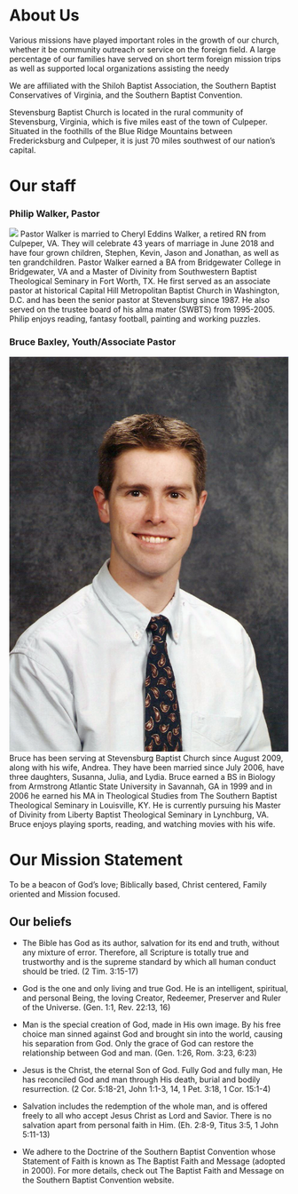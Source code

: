 
# About Us

Various missions have played important roles in the growth of our church, whether it be community outreach or service on the foreign field.  A large percentage of our families have served on short term foreign mission trips as well as supported local organizations assisting the needy

We are affiliated with the Shiloh Baptist Association, the Southern Baptist Conservatives of Virginia, and the Southern Baptist Convention.

Stevensburg Baptist Church is located in the rural community of Stevensburg, Virginia, which is five miles east of the town of Culpeper. Situated in the foothills of the Blue Ridge Mountains between Fredericksburg and Culpeper, it is just 70 miles southwest of our nation’s capital.

# Our staff
           
### Philip Walker, Pastor	
<img src="./image/Philip_Walker.jpg">
Pastor Walker is married to Cheryl Eddins Walker, a retired RN from Culpeper, VA.  They will celebrate 43 years of marriage in June 2018 and have four grown children, Stephen, Kevin, Jason and Jonathan, as well as ten grandchildren. Pastor Walker earned a BA from Bridgewater College in Bridgewater, VA and a Master of Divinity from Southwestern Baptist Theological Seminary in Fort Worth, TX.  He first served as an associate pastor at historical Capital Hill Metropolitan Baptist Church in Washington, D.C. and has been the senior pastor at Stevensburg since 1987.  He also served on the trustee board of his alma mater (SWBTS) from 1995-2005. Philip enjoys reading, fantasy football, painting and working puzzles.	

### Bruce Baxley, Youth/Associate Pastor
<img src="./images/Bruce_Baxley.jpg">
Bruce has been serving at Stevensburg Baptist Church since August 2009, along with his wife, Andrea.  They have been married since July 2006, have three daughters, Susanna, Julia, and Lydia.  Bruce earned a BS in Biology from Armstrong Atlantic State University in Savannah, GA in 1999 and in 2006 he earned his MA in Theological Studies from The Southern Baptist Theological Seminary in Louisville, KY.  He is currently pursuing his Master of Divinity from Liberty Baptist Theological Seminary in Lynchburg, VA.  Bruce enjoys playing sports, reading, and watching movies with his wife.


# Our Mission Statement

To be a beacon of God’s love; Biblically based, Christ centered, Family oriented and Mission focused.

## Our beliefs

- The Bible has God as its author, salvation for its end and truth, without any mixture of error.  Therefore, all Scripture is totally true and trustworthy and is the supreme standard by which all human conduct should be tried. (2 Tim. 3:15-17)
   
- God is the one and only living and true God.  He is an intelligent, spiritual, and personal Being, the loving Creator, Redeemer, Preserver and Ruler of the Universe. (Gen. 1:1, Rev. 22:13, 16)
   
- Man is the special creation of God, made in His own image.  By his free choice man sinned against God and brought sin into the world, causing his separation from God.  Only the grace of God can restore the relationship between God and man. (Gen. 1:26, Rom. 3:23, 6:23)
   
- Jesus is the Christ, the eternal Son of God.  Fully God and fully man, He has reconciled God and man through His death, burial and bodily resurrection. (2 Cor. 5:18-21, John 1:1-3, 14, 1 Pet. 3:18, 1 Cor. 15:1-4)
   
- Salvation includes the redemption of the whole man, and is offered freely to all who accept Jesus Christ as Lord and Savior.  There is no salvation apart from personal faith in Him. (Eh. 2:8-9, Titus 3:5, 1 John 5:11-13)
   
- We adhere to the Doctrine of the Southern Baptist Convention whose Statement of Faith is known as The Baptist Faith and Message (adopted in 2000). For more details, check out The Baptist Faith and Message on the Southern Baptist Convention website.
